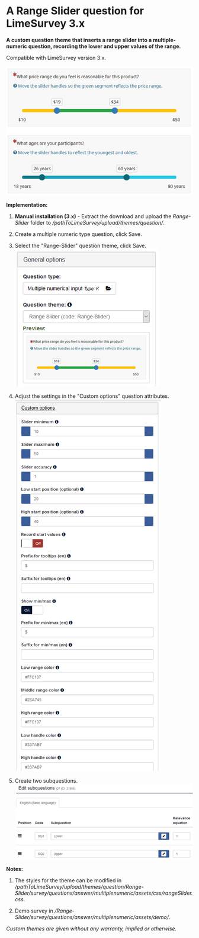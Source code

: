 # A Range Slider question for LimeSurvey 3.x
**A custom question theme that inserts a range slider into a multiple-numeric question, recording the lower and upper values of the range.**

Compatible with LimeSurvey version 3.x.

![Image Range Slider 1](/Range-Slider/survey/questions/answer/multiplenumeric/assets/images/rs_1.png)

**Implementation:**

1) **Manual installation (3.x)** - Extract the download and upload the *Range-Slider* folder to */pathToLimeSurvey/upload/themes/question/*. 

2) Create a multiple numeric type question, click Save. 

2) Select the "Range-Slider" question theme, click Save.  
![Image Range Slider 2](/Range-Slider/survey/questions/answer/multiplenumeric/assets/images/rs_2.png)

3) Adjust the settings in the "Custom options" question attributes.   
![Image Range Slider 3](/Range-Slider/survey/questions/answer/multiplenumeric/assets/images/rs_3.png)

4) Create two subquestions.  
![Image Range Slider 4](/Range-Slider/survey/questions/answer/multiplenumeric/assets/images/rs_4.png)

**Notes:**

1) The styles for the theme can be modified in */pathToLimeSurvey/upload/themes/question/Range-Slider/survey/questions/answer/multiplenumeric/assets/css/rangeSlider.css*.

2) Demo survey in */Range-Slider/survey/questions/answer/multiplenumeric/assets/demo/*.
    
    
*Custom themes are given without any warranty, implied or otherwise.*
